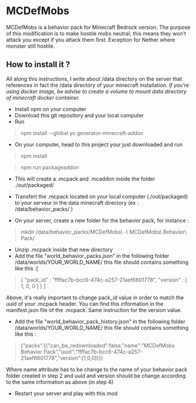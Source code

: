 # MCDefMobs

MCDefMobs is a behavior pack for Minecraft Bedrock version.
The purpose of this modification is to make hostile mobs neutral; this means they won't attack you except if you attack them first.
Exception for Nether where monster still hostile.

## How to install it ?

All along this instructions, I write about /data directory on the server that references in fact the /data directory of your minecraft installation.
_If you're using docker image, be advise to create a volume to mount data directory of minecraft docker container._

* Install npm on your computer
* Download this git repository and your local computer
* Run
> npm install --global yo generator-minecraft-addon

* On your computer, head to this project your just downloaded and run
> npm install

> npm run packageaddon

* This will create a .mcpack and .mcaddon inside the folder ./out/packaged/

* Transfert the .mcpack located on your local computer (./out/packaged) to your serveur in the data minecraft directory (ex : /data/behavior_packs/ )
* On your server, create a new folder for the behavior pack, for instance :
> mkdir /data/behavior_packs/MCDefMobs\ -\ MCDefMobs\ Behavior\ Pack/

* Unzip .mcpack inside that new directory
* Add the file "world_behavior_packs.json" in the following folder /data/worlds/YOUR_WORLD_NAME/ this file should contains something like this :[
>{
"pack_id" : "ffffac7b-bcc6-474c-a257-21aef6601778",
"version" : [ 1, 0, 0 ]
}
]

Above, it's really important to change pack_id value in order to match the uuid of your .mcpack header. You can find this information in the manifest.json file of the .mcpack.
Same instruction for the version value.
* Add the file "world_behavior_pack_history.json" in the following folder /data/worlds/YOUR_WORLD_NAME/ this file should contains something like this :
>{"packs":[{"can_be_redownloaded":false,"name":"MCDefMobs Behavior Pack","uuid":"ffffac7b-bcc6-474c-a257-21aef6601778","version":[1,0,0]}]}

Where name attribute has to be change to the name of your behavior pack folder created in step 2 and uuid and version should be change according to the same information as above (in step 4)
* Restart your server and play with this mod
